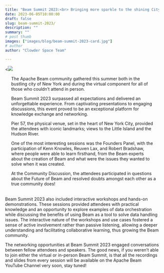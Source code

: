 ```yaml
---
title: "Beam Summit 2023:<br> Bringing more sparkle to the shining City of New York"
date: 2023-06-05T10:00:00
draft: false
slug: beam-summit-2023/
description: ""
summary: ""
# post thumb
images: ["images/blog/beam-summit-2023-card.jpg"]
# author
author: "Clowder Space Team"

---
```


<div class="media">
  <<img src="/images/blog/beam-summit-2023.jpg" class="img-fluid mx-auto d-block" >
  <div class="media-body" style="padding: 0px 10px 5px 20px;">

<p>The Apache Beam community gathered this summer both in the bustling city of New York and during the virtual component for all of those who couldn’t attend in person. 

Beam Summit 2023 surpassed all expectations and delivered an unforgettable experience. From captivating presentations to engaging discussions, this event proved to be an exceptional platform for knowledge exchange and networking.

Pier 57, the physical venue, set in the heart of New York City, provided the attendees with  iconic landmarks; views to the Little Island and the Hudson River.

One of the most interesting sessions was the Founders Panel, with the participation of Kenn Knowles, Reuven Lax, and Robert Bradshaw, where people were able to learn firsthand, from the Beam experts about the creation of Beam and what were the issues they wanted to solve when it was created.

At the  Community Discussion, the attendees participated in questions about the Future of Beam and resolved doubts amongst each other as a true community does!</p>

  </div>
</div>

Beam Summit 2023 also included interactive workshops and hands-on demonstrations. These sessions provided attendees with practical knowledge and an opportunity to explore examples of data orchestration while discussing the benefits of using Beam as a tool to solve data handling issues. The interactive nature of the workshops and use cases fostered a sense of active involvement rather than passive listening, allowing a deeper understanding and facilitating collaborative learning, thus growing the Beam community.

The networking opportunities at Beam Summit 2023 engaged conversations between fellow attendees and speakers. The good news, if you weren’t able to join either the virtual or in-person Beam Summit, is that all the recordings and slides from every session will be available on the Apache Beam YouTube Channel very soon, stay tuned!

